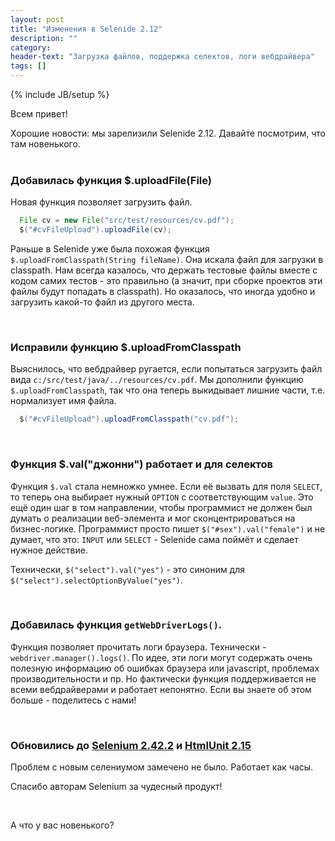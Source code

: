 ```yaml
---
layout: post
title: "Изменения в Selenide 2.12"
description: ""
category:
header-text: "Загрузка файлов, поддержка селектов, логи вебдрайвера"
tags: []
---
```

{% include JB/setup %}

Всем привет!

Хорошие новости: мы зарелизили Selenide 2.12. Давайте посмотрим, что там новенького. <br/> <br/>

### Добавилась функция $.uploadFile(File)

Новая функция позволяет загрузить файл. 
 
 ```java
   File cv = new File("src/test/resources/cv.pdf");
   $("#cvFileUpload").uploadFile(cv);
 ```

Раньше в Selenide уже была похожая функция `$.uploadFromClasspath(String fileName)`. Она искала файл для загрузки в
 classpath. Нам всегда казалось, что держать тестовые файлы вместе с кодом самих тестов - это правильно (а значит, при 
 сборке проектов эти файлы будут попадать в classpath). Но оказалось, что иногда удобно и загрузить какой-то 
 файл из другого места. 

<br/>

### Исправили функцию $.uploadFromClasspath
Выяснилось, что вебдрайвер ругается, если попытаться загрузить файл вида `c:/src/test/java/../resources/cv.pdf`. 
Мы дополнили функцию `$.uploadFromClasspath`, так что она теперь выкидывает лишние части, т.е. нормализует имя файла.

 ```java
   $("#cvFileUpload").uploadFromClasspath("cv.pdf");
 ```

<br/> 

### Функция $.val("джонни") работает и для селектов
Функция `$.val` стала немножко умнее. Если её вызвать для поля `SELECT`, то теперь она выбирает нужный `OPTION` с соответствующим `value`.
Это ещё один шаг в том направлении, чтобы программист не должен был думать о реализации веб-элемента и мог сконцентрироваться на бизнес-логике.
Программист просто пишет `$("#sex").val("female")` и не думает, что это: `INPUT` или `SELECT` - Selenide сама поймёт и сделает нужное действие.
 
Технически, `$("select").val("yes")` - это синоним для `$("select").selectOptionByValue("yes")`.

<br/> 

### Добавилась функция `getWebDriverLogs()`.

Функция позволяет прочитать логи браузера. Технически - `webdriver.manager().logs()`.
По идее, эти логи могут содержать очень полезную информацию об ошибках браузера или javascript, проблемах производительности и пр.
Но фактически функция поддерживается не всеми вебдрайверами и работает непонятно. Если вы знаете об этом больше - поделитесь с нами!

<br/>

### Обновились до [Selenium 2.42.2]({{site.SELENIUM_CHANGELOG}}) и [HtmlUnit 2.15](http://htmlunit.sourceforge.net/changes-report.html#a2.15)

Проблем с новым селениумом замечено не было. Работает как часы. 

Спасибо авторам Selenium за чудесный продукт!

<br/>

А что у вас новенького?

<br/>